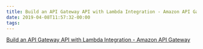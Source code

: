 ```yaml
---
title: Build an API Gateway API with Lambda Integration - Amazon API Gateway
date: 2019-04-08T11:57:32-00:00
tags:
---
```


[Build an API Gateway API with Lambda Integration - Amazon API Gateway](https://docs.aws.amazon.com/apigateway/latest/developerguide/getting-started-with-lambda-integration.html)
